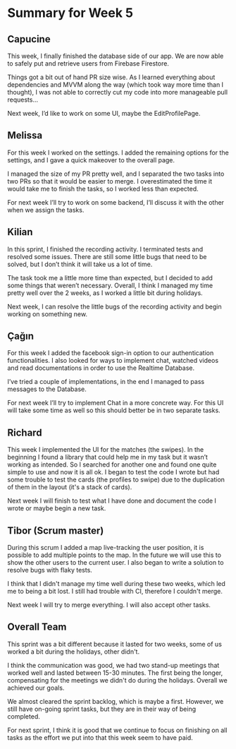 # Summary for Week 5

## Capucine
This week, I finally finished the database side of our app. We are now able to safely put and retrieve  users from Firebase Firestore. 

Things got a bit out of hand PR size wise. As I learned everything about dependencies and MVVM along the way (which took way more time than I thought), I was not able to correctly cut my code into more manageable pull requests… 

Next week, I’d like to work on some UI, maybe the EditProfilePage.

## Melissa
For this week I worked on the settings. I added the remaining options for the settings, and I gave a quick makeover to the overall page.

I managed the size of my PR pretty well, and I separated the two tasks into two PRs so that it would be easier to merge. I overestimated the time it would take me to finish the tasks, so I worked less than expected.

For next week I’ll try to work on some backend, I’ll discuss it with the other when we assign the tasks.

## Kilian
In this sprint, I finished the recording activity. I terminated tests and resolved some issues. There are still some little bugs that need to be solved, but I don’t think it will take us a lot of time.

The task took me a little more time than expected, but I decided to add some things that weren’t necessary. Overall, I think I managed my time pretty well over the 2 weeks, as I worked a little bit during holidays.

Next week, I can resolve the little bugs of the recording activity and begin working on something new. 

## Çağın
For this week I added the facebook sign-in option to our authentication functionalities. I also looked for ways to implement chat, watched videos and read documentations in order to use the Realtime Database. 

I’ve tried a couple of implementations, in the end I managed to pass messages to the Database.

For next week I’ll try to implement Chat in a more concrete way. For this UI will take some time as well so this should better be in two separate tasks.

## Richard
This week I implemented the UI for the matches (the swipes). In the beginning I found a library that could help me in my task but it wasn’t working as intended. So I searched for another one and found one quite simple to use and now it is all ok. I began to test the code I wrote but had some trouble to test the cards (the profiles to swipe) due to the duplication of them in the layout (it's a stack of cards).

Next week I will finish to test what I have done and document the code I wrote or maybe begin a new task.

## Tibor (Scrum master)
During this scrum I added a map live-tracking the user position, it is possible to add multiple points to the map. In the future we will use this to show the other users to the current user. I also began to write a solution to resolve bugs with flaky tests.

I think that I didn't manage my time well during these two weeks, which led me to being a bit lost. I still had trouble with CI, therefore I couldn't merge.

Next week I will try to merge everything. I will also accept other tasks.

## Overall Team
This sprint was a bit different because it lasted for two weeks, some of us worked a bit during the holidays, other didn't.

I think the communication was good, we had two stand-up meetings that worked well and lasted between 15-30 minutes. The first being the longer, compensating for the meetings we didn't do during the holidays.
Overall we achieved our goals.

We almost cleared the sprint backlog, which is maybe a first. However, we still have on-going sprint tasks, but they are in their way of being completed.

For next sprint, I think it is good that we continue to focus on finishing on all tasks as the effort we put into that this week seem to have paid.

